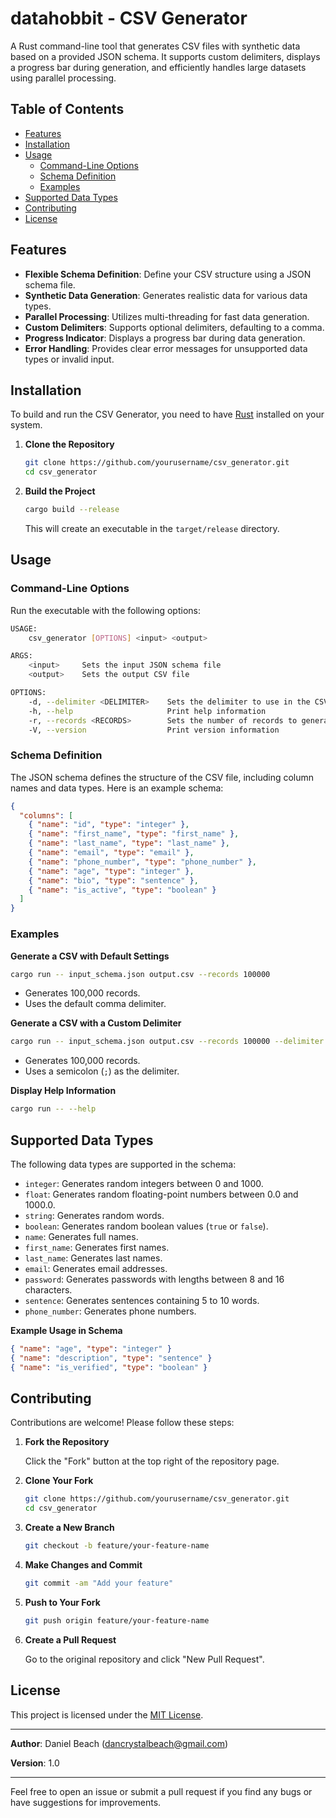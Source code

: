 
# datahobbit - CSV Generator

A Rust command-line tool that generates CSV files with synthetic data based on a provided JSON schema. It supports custom delimiters, displays a progress bar during generation, and efficiently handles large datasets using parallel processing.

## Table of Contents

- [Features](#features)
- [Installation](#installation)
- [Usage](#usage)
  - [Command-Line Options](#command-line-options)
  - [Schema Definition](#schema-definition)
  - [Examples](#examples)
- [Supported Data Types](#supported-data-types)
- [Contributing](#contributing)
- [License](#license)

## Features

- **Flexible Schema Definition**: Define your CSV structure using a JSON schema file.
- **Synthetic Data Generation**: Generates realistic data for various data types.
- **Parallel Processing**: Utilizes multi-threading for fast data generation.
- **Custom Delimiters**: Supports optional delimiters, defaulting to a comma.
- **Progress Indicator**: Displays a progress bar during data generation.
- **Error Handling**: Provides clear error messages for unsupported data types or invalid input.

## Installation

To build and run the CSV Generator, you need to have [Rust](https://www.rust-lang.org/tools/install) installed on your system.

1. **Clone the Repository**

   ```bash
   git clone https://github.com/yourusername/csv_generator.git
   cd csv_generator
   ```

2. **Build the Project**

   ```bash
   cargo build --release
   ```

   This will create an executable in the `target/release` directory.

## Usage

### Command-Line Options

Run the executable with the following options:

```bash
USAGE:
    csv_generator [OPTIONS] <input> <output>

ARGS:
    <input>     Sets the input JSON schema file
    <output>    Sets the output CSV file

OPTIONS:
    -d, --delimiter <DELIMITER>    Sets the delimiter to use in the CSV file (default is ',')
    -h, --help                     Print help information
    -r, --records <RECORDS>        Sets the number of records to generate
    -V, --version                  Print version information
```

### Schema Definition

The JSON schema defines the structure of the CSV file, including column names and data types. Here is an example schema:

```json
{
  "columns": [
    { "name": "id", "type": "integer" },
    { "name": "first_name", "type": "first_name" },
    { "name": "last_name", "type": "last_name" },
    { "name": "email", "type": "email" },
    { "name": "phone_number", "type": "phone_number" },
    { "name": "age", "type": "integer" },
    { "name": "bio", "type": "sentence" },
    { "name": "is_active", "type": "boolean" }
  ]
}
```

### Examples

**Generate a CSV with Default Settings**

```bash
cargo run -- input_schema.json output.csv --records 100000
```

- Generates 100,000 records.
- Uses the default comma delimiter.

**Generate a CSV with a Custom Delimiter**

```bash
cargo run -- input_schema.json output.csv --records 100000 --delimiter ';'
```

- Generates 100,000 records.
- Uses a semicolon (`;`) as the delimiter.

**Display Help Information**

```bash
cargo run -- --help
```

## Supported Data Types

The following data types are supported in the schema:

- `integer`: Generates random integers between 0 and 1000.
- `float`: Generates random floating-point numbers between 0.0 and 1000.0.
- `string`: Generates random words.
- `boolean`: Generates random boolean values (`true` or `false`).
- `name`: Generates full names.
- `first_name`: Generates first names.
- `last_name`: Generates last names.
- `email`: Generates email addresses.
- `password`: Generates passwords with lengths between 8 and 16 characters.
- `sentence`: Generates sentences containing 5 to 10 words.
- `phone_number`: Generates phone numbers.

**Example Usage in Schema**

```json
{ "name": "age", "type": "integer" }
{ "name": "description", "type": "sentence" }
{ "name": "is_verified", "type": "boolean" }
```

## Contributing

Contributions are welcome! Please follow these steps:

1. **Fork the Repository**

   Click the "Fork" button at the top right of the repository page.

2. **Clone Your Fork**

   ```bash
   git clone https://github.com/yourusername/csv_generator.git
   cd csv_generator
   ```

3. **Create a New Branch**

   ```bash
   git checkout -b feature/your-feature-name
   ```

4. **Make Changes and Commit**

   ```bash
   git commit -am "Add your feature"
   ```

5. **Push to Your Fork**

   ```bash
   git push origin feature/your-feature-name
   ```

6. **Create a Pull Request**

   Go to the original repository and click "New Pull Request".

## License

This project is licensed under the [MIT License](LICENSE).

---

**Author**: Daniel Beach (<dancrystalbeach@gmail.com>)

**Version**: 1.0

---

Feel free to open an issue or submit a pull request if you find any bugs or have suggestions for improvements.